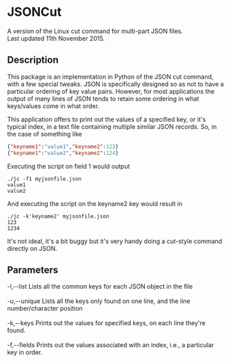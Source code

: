 # JSONCut
A version of the Linux cut command for multi-part JSON files.<br>
Last updated 11th November 2015.

## Description
This package is an implementation in Python of the JSON cut command, 
with a few special tweaks. JSON is specifically designed so as not to have 
a particular ordering of key value pairs. However, for most applications the
output of many lines of JSON tends to retain some ordering in what keys/values 
come in what order. 

This application offers to print out the values of a specified key, or it's
typical index, in a text file containing multiple similar JSON records. So, 
in the case of something like

```json
{"keyname1":"value1","keyname2":123}
{"keyname1":"value2","keyname2":124}
```
Executing the script on field 1 would output

```
./jc -f1 myjsonfile.json
value1
value2
```

And executing the script on the keyname2 key would result in 

```
./jc -k'keyname2' myjsonfile.json
123
1234
```

It's not ideal, it's a bit buggy but it's very handy doing a cut-style 
command directly on JSON. 

## Parameters
-l,--list   Lists all the common keys for each JSON object in the file <br>
<br>
-u,--unique Lists all the keys only found on one line, and the line number/character position <br>
<br>
-k,--keys   Prints out the values for specified keys, on each line they're found. <br>
<br>
-f,--fields Prints out the values associated with an index, i.e., a particular key in order.<br>
